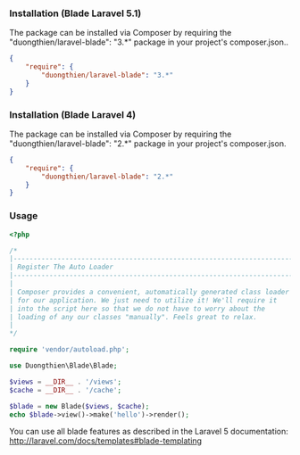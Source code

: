 ### Installation (Blade Laravel 5.1)
The package can be installed via Composer by requiring the "duongthien/laravel-blade": "3.*" package in your project's composer.json..

```json
{
	"require": {
	    "duongthien/laravel-blade": "3.*"
	}
}
```

### Installation (Blade Laravel 4)
The package can be installed via Composer by requiring the "duongthien/laravel-blade": "2.*" package in your project's composer.json.

```json
{
	"require": {
	    "duongthien/laravel-blade": "2.*"
	}
}
```

### Usage

```php
<?php

/*
|--------------------------------------------------------------------------
| Register The Auto Loader
|--------------------------------------------------------------------------
|
| Composer provides a convenient, automatically generated class loader
| for our application. We just need to utilize it! We'll require it
| into the script here so that we do not have to worry about the
| loading of any our classes "manually". Feels great to relax.
|
*/

require 'vendor/autoload.php';

use Duongthien\Blade\Blade;

$views = __DIR__ . '/views';
$cache = __DIR__ . '/cache';

$blade = new Blade($views, $cache);
echo $blade->view()->make('hello')->render();
```

You can use all blade features as described in the Laravel 5 documentation:
http://laravel.com/docs/templates#blade-templating

